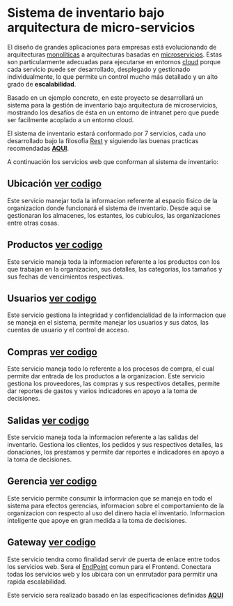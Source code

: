 # Sistema de inventario bajo arquitectura de micro-servicios

El diseño de grandes aplicaciones para empresas está evolucionando de arquitecturas [monolíticas](https://tallerbd.wikispaces.com/Arquitectura+Monol%C3%ADtica.)  a  arquitecturas  basadas  en  [microservicios](https://es.wikipedia.org/wiki/Arquitectura_de_microservicios).  Estas  son  particularmente adecuadas  para  ejecutarse  en  entornos [cloud](https://es.wikipedia.org/wiki/Computación_en_la_nube)  porque  cada  servicio  puede  ser desarrollado,  desplegado  y  gestionado  individualmente,  lo  que  permite  un  control mucho más detallado y un alto grado de **escalabilidad**.
 
Basado en un ejemplo concreto, en este proyecto se desarrollará un sistema para la gestión de inventario bajo arquitectura de microservicios, mostrando los desafíos de ésta en un entorno de intranet pero que puede ser facilmente acoplado a un entorno cloud.

El sistema de inventario estará conformado por 7 servicios, cada uno desarrollado bajo la filosofia [Rest](https://es.wikipedia.org/wiki/Transferencia_de_Estado_Representacional) y siguiendo las buenas practicas recomendadas [**AQUI**](https://elbauldelprogramador.com/buenas-practicas-para-el-diseno-de-una-api-restful-pragmatica/).

A continuación los servicios web que conforman al sistema de inventario:

## Ubicación [ver codigo](https://github.com/carloscercado/microservicios/tree/master/ubicacion)

Este servicio manejar toda la informacion referente al espacio fisico de la organizacion donde funcionará el sistema de inventario. Desde aqui se gestionaran los almacenes, los estantes, los cubiculos, las organizaciones entre otras cosas.

## Productos [ver codigo](https://github.com/carloscercado/microservicios/tree/master/productos)

Este servicio maneja toda la informacion referente a los productos con los que trabajan en la organizacion, sus detalles, las categorias, los tamaños y sus fechas de vencimientos respectivas.

## Usuarios [ver codigo](#)

Este servicio gestiona la integridad y confidencialidad de la informacion que se maneja en el sistema, permite manejar los usuarios y sus datos, las cuentas de usuario y el control de acceso.

## Compras [ver codigo](#)

Este servicio maneja todo lo referente a los procesos de compra, el cual permite dar entrada de los productos a la organizacion. Este servicio gestiona los proveedores, las compras y sus respectivos detalles, permite dar reportes de gastos y varios indicadores en apoyo a la toma de decisiones.

## Salidas [ver codigo](#)

Este servicio maneja toda la informacion referente a las salidas del inventario. Gestiona los clientes, los pedidos y sus respectivos detalles, las donaciones, los prestamos y permite dar reportes e indicadores en apoyo a la toma de decisiones.

## Gerencia [ver codigo](#)

Este servicio permite consumir la informacion que se maneja en todo el sistema para efectos gerencias, informacion sobre el comportamiento de la organizacion con respecto al uso del dinero hacia el inventario. Informacion inteligente que apoye en gran medida a la toma de decisiones.

## Gateway [ver codigo](#)

 Este servicio tendra como finalidad servir de puerta de enlace entre todos los servicios web. Sera el [EndPoint](https://en.wikipedia.org/wiki/Endpoint_interface) comun para el Frontend. Conectara todas los servicios web y los ubicara con un enrrutador para permitir una rapida escalabilidad.

 Este servicio sera realizado basado en las especificaciones definidas [**AQUI**](http://microservices.io/patterns/apigateway.html)


